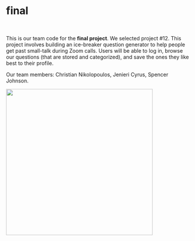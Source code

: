 # final

<br>
<p>This is our team code for the <b>final project</b>. We selected project #12. This project involves building an ice-breaker question generator to help people get past small-talk during Zoom calls. Users will be able to log in, browse our questions (that are stored and categorized), and save the ones they like best to their profile. <p>
<p size-l>Our team members: Christian Nikolopoulos, Jenieri Cyrus, Spencer Johnson.<p>

<p><img src="http://www.staffmanagement.com/wp-content/uploads/2016/03/SmallTalk.jpg"width="400" height="400" alt="">
          </p>
